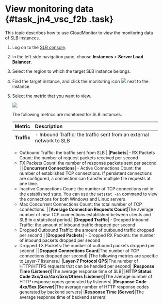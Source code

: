 # View monitoring data {#task_jn4_vsc_f2b .task}

This topic describes how to use CloudMonitor to view the monitoring data of SLB instances.

1.  Log on to the [SLB console](https://partners-intl.aliyun.com/login-required#/slb). 
2.  In the left-side navigation pane, choose **Instances** \> **Server Load Balancer**. 
3.  Select the region to which the target SLB instance belongs. 
4.  Find the target instance, and click the monitoring icon ![](http://static-aliyun-doc.oss-cn-hangzhou.aliyuncs.com/assets/img/15691/15561621227338_en-US.png) next to the instance. 
5.  Select the metric that you want to view. 

    ![](http://static-aliyun-doc.oss-cn-hangzhou.aliyuncs.com/assets/img/15691/15561621227337_en-US.png)

    The following metrics are monitored for SLB instances.

    |Metric|Description|
    |:-----|:----------|
    |**Traffic**|     -   Inbound Traffic: the traffic sent from an external network to SLB
    -   Outbound Traffic: the traffic sent from SLB
 |
    |**Packets**|     -   RX Packets Count: the number of request packets received per second
    -   TX Packets Count: the number of response packets sent per second
 |
    |**Concurrent Connections**|     -   Active Connections Count: the number of established TCP connections. If persistent connections are configured, a connection can transfer multiple file requests at one time.
    -   Inactive Connections Count: the number of TCP connections not in the established state. You can use the `netstat -an` command to view the connections for both Windows and Linux servers.
    -   Max Concurrent Connections Count: the total number of TCP connections.
 |
    |**Average Connection Requests Count**|The average number of new TCP connections established between clients and SLB in a statistical period.|
    |**Dropped Traffic**|     -   Dropped Inbound Traffic: the amount of inbound traffic dropped per second
    -   Dropped Outbound Traffic: the amount of outbound traffic dropped per second
 |
    |**Dropped Packets**|     -   Dropped RX Packets: the number of inbound packets dropped per second
    -   Dropped TX Packets: the number of outbound packets dropped per second
 |
    |**Dropped Connections Count**|The number of TCP connections dropped per second|
    |The following metrics are specific to Layer-7 listeners.|
    |**Layer-7 Protocol QPS**|The number of HTTP/HTTPS requests that can be handled per second|
    |**Response Time \(Listener\)**|The average response time of SLB|
    |**HTTP Status Code 2xx/3xx/4xx/5xx/Others \(Listener\)**|The average number of HTTP response codes generated by listeners|
    |**Response Code 4xx/5xx \(Server\)**|The average number of HTTP response codes generated by backend servers|
    |**Response Time \(Server\)**|The average response time of backend servers|


